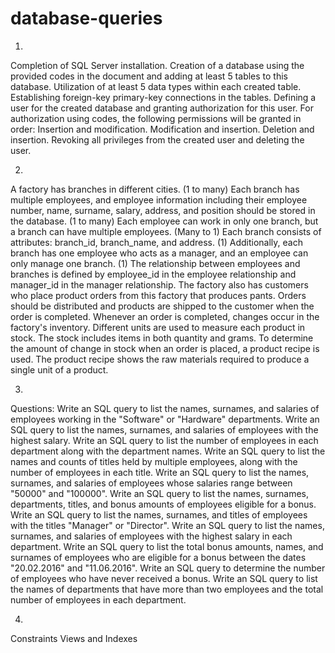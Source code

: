 # database-queries
1)
Completion of SQL Server installation.
Creation of a database using the provided codes in the document and adding at least 5 tables to this database.
Utilization of at least 5 data types within each created table.
Establishing foreign-key primary-key connections in the tables.
Defining a user for the created database and granting authorization for this user. For authorization using codes, the following permissions will be granted in order:
Insertion and modification.
Modification and insertion.
Deletion and insertion.
Revoking all privileges from the created user and deleting the user.

2)
 A factory has branches in different cities. (1 to many)
Each branch has multiple employees, and employee information including their employee number, name, surname, salary, address, and position should be stored in the database. (1 to many)
Each employee can work in only one branch, but a branch can have multiple employees. (Many to 1)
Each branch consists of attributes: branch_id, branch_name, and address. (1)
Additionally, each branch has one employee who acts as a manager, and an employee can only manage one branch. (1)
The relationship between employees and branches is defined by employee_id in the employee relationship and manager_id in the manager relationship.
The factory also has customers who place product orders from this factory that produces pants. Orders should be distributed and products are shipped to the customer when the order is completed.
 Whenever an order is completed, changes occur in the factory's inventory. Different units are used to measure each product in stock. The stock includes items in both quantity and grams.
To determine the amount of change in stock when an order is placed, a product recipe is used.
The product recipe shows the raw materials required to produce a single unit of a product.

3)
Questions:
Write an SQL query to list the names, surnames, and salaries of employees working in the "Software" or "Hardware" departments.
Write an SQL query to list the names, surnames, and salaries of employees with the highest salary.
Write an SQL query to list the number of employees in each department along with the department names.
Write an SQL query to list the names and counts of titles held by multiple employees, along with the number of employees in each title.
Write an SQL query to list the names, surnames, and salaries of employees whose salaries range between "50000" and "100000".
Write an SQL query to list the names, surnames, departments, titles, and bonus amounts of employees eligible for a bonus.
Write an SQL query to list the names, surnames, and titles of employees with the titles "Manager" or "Director".
Write an SQL query to list the names, surnames, and salaries of employees with the highest salary in each department.
Write an SQL query to list the total bonus amounts, names, and surnames of employees who are eligible for a bonus between the dates "20.02.2016" and "11.06.2016". 
Write an SQL query to determine the number of employees who have never received a bonus. 
Write an SQL query to list the names of departments that have more than two employees and the total number of employees in each department.

4)
Constraints Views and Indexes

